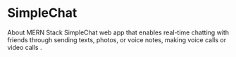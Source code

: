 # SimpleChat
About MERN Stack SimpleChat web app  that enables real-time chatting with friends through sending texts, photos, or voice notes, making voice calls or video calls .
